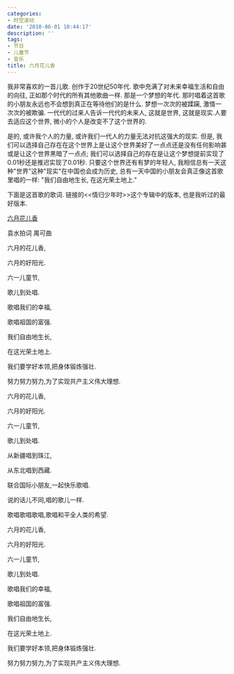 ```yaml
---
categories:
- 时空波动
date: '2010-06-01 10:44:17'
description: ''
tags:
- 节日
- 儿童节
- 音乐
title: 六月花儿香
---
```

我非常喜欢的一首儿歌. 创作于20世纪50年代. 歌中充满了对未来幸福生活和自由的向往, 正如那个时代的所有其他歌曲一样. 那是一个梦想的年代. 那时唱着这首歌的小朋友永远也不会想到真正在等待他们的是什么. 梦想一次次的被蹂躏, 激情一次次的被欺骗. 一代代的过来人告诉一代代的未来人, 这就是世界, 这就是现实.人要去适应这个世界, 微小的个人是改变不了这个世界的.



是的, 或许我个人的力量, 或许我们一代人的力量无法对抗这强大的现实. 但是, 我们可以选择自己存在在这个世界上是让这个世界美好了一点点还是没有任何影响甚或是让这个世界黑暗了一点点; 我们可以选择自己的存在是让这个梦想提前实现了0\.01秒还是推迟实现了0\.01秒. 只要这个世界还有有梦的年轻人, 我相信总有一天这种"世界"这种"现实"在中国也会成为历史, 总有一天中国的小朋友会真正像这首歌里唱的一样: "我们自由地生长, 在这光荣土地上."



下面是这首歌的歌词. 链接的\<\<情归少年时\>\>这个专辑中的版本, 也是我听过的最好版本.



[六月花儿香](http://bsxx.org/xuesheng/uploadfiles_9062/200705/ertongjie.MP3)



袁水拍词 禺可曲



六月的花儿香,

六月的好阳光.

六一儿童节,

歌儿到处唱.

歌唱我们的幸福,

歌唱祖国的富强.

我们自由地生长,

在这光荣土地上.

我们要学好本领,把身体锻炼强壮.

努力努力努力,为了实现共产主义伟大理想.



六月的花儿香,

六月的好阳光.

六一儿童节,

歌儿到处唱.

从新疆唱到珠江,

从东北唱到西藏.

联合国际小朋友,一起快乐歌唱.

说的话儿不同,唱的歌儿一样.

歌唱歌唱歌唱,歌唱和平全人类的希望.



六月的花儿香,

六月的好阳光.

六一儿童节,

歌儿到处唱.

歌唱我们的幸福,

歌唱祖国的富强.

我们自由地生长,

在这光荣土地上.

我们要学好本领,把身体锻炼强壮.

努力努力努力,为了实现共产主义伟大理想.

